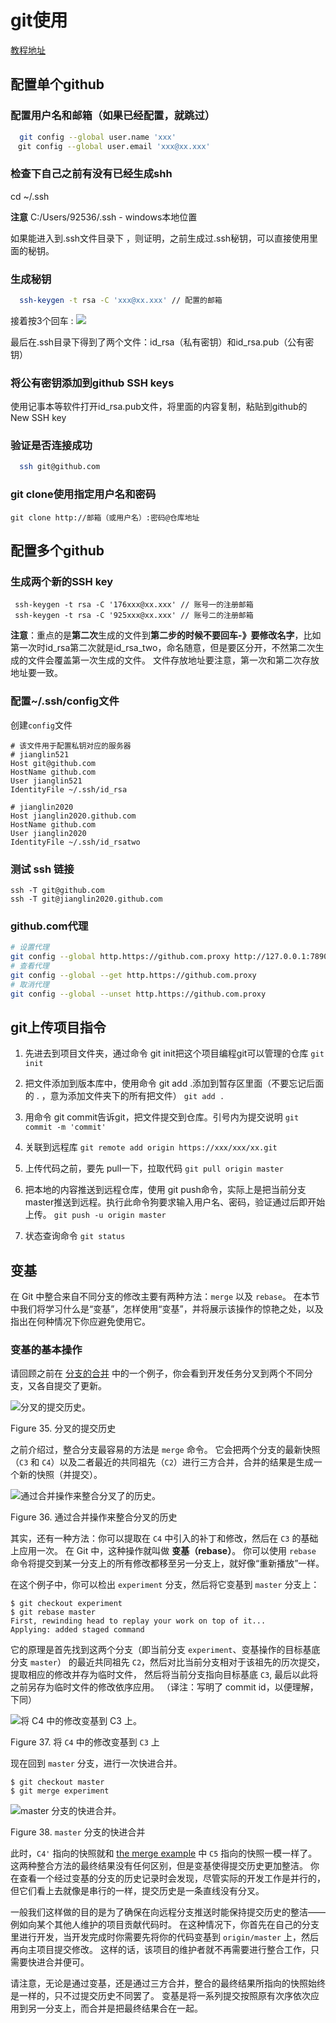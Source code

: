 # git使用

[教程地址](https://juejin.im/post/6869519303864123399)

## 配置单个github
### 配置用户名和邮箱（如果已经配置，就跳过）
```bash
  git config --global user.name 'xxx' 
　git config --global user.email 'xxx@xx.xxx'
```

### 检查下自己之前有没有已经生成shh
 cd ~/.ssh

 **注意** C:/Users/92536/.ssh - windows本地位置

如果能进入到.ssh文件目录下 ，则证明，之前生成过.ssh秘钥，可以直接使用里面的秘钥。 

### 生成秘钥 
```bash
  ssh-keygen -t rsa -C 'xxx@xx.xxx' // 配置的邮箱
```

接着按3个回车 :
![](https://i.loli.net/2019/04/10/5cadbdb9165a5.png)

最后在.ssh目录下得到了两个文件：id_rsa（私有密钥）和id_rsa.pub（公有密钥）

### 将公有密钥添加到github SSH keys
使用记事本等软件打开id_rsa.pub文件，将里面的内容复制，粘贴到github的New SSH key

### 验证是否连接成功
```bash
  ssh git@github.com
```

### git clone使用指定用户名和密码
```shell
git clone http://邮箱（或用户名）:密码@仓库地址
```
## 配置多个github

### 生成两个新的SSH key

```shell
 ssh-keygen -t rsa -C '176xxx@xx.xxx' // 账号一的注册邮箱
 ssh-keygen -t rsa -C '925xxx@xx.xxx' // 账号二的注册邮箱
```

**注意**：重点的是**第二次**生成的文件到**第二步的时候不要回车-》要修改名字**，比如第一次时id_rsa第二次就是id_rsa_two，命名随意，但是要区分开，不然第二次生成的文件会覆盖第一次生成的文件。 
文件存放地址要注意，第一次和第二次存放地址要一致。

### 配置~/.ssh/config文件 

创建`config`文件

```shell
# 该文件用于配置私钥对应的服务器
# jianglin521
Host git@github.com
HostName github.com
User jianglin521
IdentityFile ~/.ssh/id_rsa

# jianglin2020
Host jianglin2020.github.com
HostName github.com
User jianglin2020
IdentityFile ~/.ssh/id_rsatwo
```

### 测试 ssh 链接

```shell
ssh -T git@github.com
ssh -T git@jianglin2020.github.com
```

### github.com代理

```bash
# 设置代理
git config --global http.https://github.com.proxy http://127.0.0.1:7890
# 查看代理
git config --global --get http.https://github.com.proxy
# 取消代理
git config --global --unset http.https://github.com.proxy
```

## git上传项目指令
1. 先进去到项目文件夹，通过命令 git init把这个项目编程git可以管理的仓库
   `git init`

2. 把文件添加到版本库中，使用命令 git add .添加到暂存区里面（不要忘记后面的 . ，意为添加文件夹下的所有把文件）
   `git add .`

3. 用命令 git commit告诉git，把文件提交到仓库。引号内为提交说明
   `git commit -m 'commit'`

4. 关联到远程库
   `git remote add origin https://xxx/xxx/xx.git`

5. 上传代码之前，要先 pull一下，拉取代码
   `git pull origin master`

6. 把本地的内容推送到远程仓库，使用 git push命令，实际上是把当前分支master推送到远程。执行此命令狗要求输入用户名、密码，验证通过后即开始上传。
   `git push -u origin master`
   
7. 状态查询命令
   `git status`

## 变基

在 Git 中整合来自不同分支的修改主要有两种方法：`merge` 以及 `rebase`。 在本节中我们将学习什么是“变基”，怎样使用“变基”，并将展示该操作的惊艳之处，以及指出在何种情况下你应避免使用它。

### 变基的基本操作

请回顾之前在 [分支的合并](https://git-scm.com/book/zh/v2/ch00/_basic_merging) 中的一个例子，你会看到开发任务分叉到两个不同分支，又各自提交了更新。

![分叉的提交历史。](https://git-scm.com/book/en/v2/images/basic-rebase-1.png)

Figure 35. 分叉的提交历史

之前介绍过，整合分支最容易的方法是 `merge` 命令。 它会把两个分支的最新快照（`C3` 和 `C4`）以及二者最近的共同祖先（`C2`）进行三方合并，合并的结果是生成一个新的快照（并提交）。

![通过合并操作来整合分叉了的历史。](https://git-scm.com/book/en/v2/images/basic-rebase-2.png)

Figure 36. 通过合并操作来整合分叉的历史

其实，还有一种方法：你可以提取在 `C4` 中引入的补丁和修改，然后在 `C3` 的基础上应用一次。 在 Git 中，这种操作就叫做 **变基（rebase）**。 你可以使用 `rebase` 命令将提交到某一分支上的所有修改都移至另一分支上，就好像“重新播放”一样。

在这个例子中，你可以检出 `experiment` 分支，然后将它变基到 `master` 分支上：

```console
$ git checkout experiment
$ git rebase master
First, rewinding head to replay your work on top of it...
Applying: added staged command
```

它的原理是首先找到这两个分支（即当前分支 `experiment`、变基操作的目标基底分支 `master`） 的最近共同祖先 `C2`，然后对比当前分支相对于该祖先的历次提交，提取相应的修改并存为临时文件， 然后将当前分支指向目标基底 `C3`, 最后以此将之前另存为临时文件的修改依序应用。 （译注：写明了 commit id，以便理解，下同）

![将 `C4` 中的修改变基到 `C3` 上。](https://git-scm.com/book/en/v2/images/basic-rebase-3.png)

Figure 37. 将 `C4` 中的修改变基到 `C3` 上

现在回到 `master` 分支，进行一次快进合并。

```console
$ git checkout master
$ git merge experiment
```

![`master` 分支的快进合并。](https://git-scm.com/book/en/v2/images/basic-rebase-4.png)

Figure 38. `master` 分支的快进合并

此时，`C4'` 指向的快照就和 [the merge example](https://git-scm.com/book/zh/v2/ch00/ebasing-merging-example) 中 `C5` 指向的快照一模一样了。 这两种整合方法的最终结果没有任何区别，但是变基使得提交历史更加整洁。 你在查看一个经过变基的分支的历史记录时会发现，尽管实际的开发工作是并行的， 但它们看上去就像是串行的一样，提交历史是一条直线没有分叉。

一般我们这样做的目的是为了确保在向远程分支推送时能保持提交历史的整洁——例如向某个其他人维护的项目贡献代码时。 在这种情况下，你首先在自己的分支里进行开发，当开发完成时你需要先将你的代码变基到 `origin/master` 上，然后再向主项目提交修改。 这样的话，该项目的维护者就不再需要进行整合工作，只需要快进合并便可。

请注意，无论是通过变基，还是通过三方合并，整合的最终结果所指向的快照始终是一样的，只不过提交历史不同罢了。 变基是将一系列提交按照原有次序依次应用到另一分支上，而合并是把最终结果合在一起。

